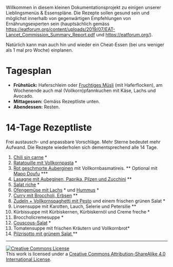 Willkommen in diesem kleinen Dokumentationsprojekt zu einigen unserer Lieblingsmenüs & Essenspläne. Die Rezepte sollen gesund sein und möglichst innerhalb von gegenwärtigen Empfehlungen von Ernährungsexperten sein (hauptsächlich gemäss https://eatforum.org/content/uploads/2019/07/EAT-Lancet_Commission_Summary_Report.pdf und https://eatforum.org/).

Natürlich kann man auch hin und wieder ein Cheat-Essen (bei uns weniger als 1 mal pro Woche) einplanen.

# Tagesplan
- **Frühstück:** Haferschleim oder [Fruchtiges Müsli](Fruchtiges%20Müsli.md) (mit Haferflocken), am Wochenende auch mal (Vollkorn)pfannkuchen mit Käse, Lachs und Avocado.
- **Mittagessen:** Gemäss Rezeptliste unten.
- **Abendessen:** Resten.

# 14-Tage Rezeptliste
Frei austausch- und anpassbare Vorschläge. Mehr Sterne bedeutet mehr Aufwand. Die Rezepte wiederholen sich dementsprechend alle 14 Tage.
1. [Chili sin carne](Chili%20sin%20carne.md) *
2. [Ratatouille mit Vollkornpasta](Ratatouille%20mit%20Vollkornpasta.md) *
3. [Rot geschmorte Auberginen](Rot%20geschmorte%20Auberginen.md) mit Vollkornbasmatireis. ** Optional mit [Mapo Doufu](Mapo%20Doufu.md) ***
4. [Lasagne mit Aubeginen, Paprika, Pilzen und Zucchini](https://www.lecker.de/gemueselasagne-9239.html) **
5. [Salat riche](Salat%20riche.md) *
6. [Ofengemüse mit Lachs](Ofengemüse%20mit%20Lachs%20&%20Hummus.md) * und [Hummus](Hummus.md) *
7. [Curry mit Broccholi, Erbsen](https://www.zentrum-der-gesundheit.de/rezepte/hauptgerichte/currys/currygericht-brokkoli) **
9. [Zudeln + Vollkornspaghetti mit Pesto](Zudeln%20+%20Vollkornspaghetti%20mit%20Pesto.md) und einem frischen grünen Salat *
10. Linsensuppe mit Karotten, Lauch, Selerie und Petersilie **
11. Kürbissuppe mit Kürbiskernen, Kürbiskernöl und Creme freche *
12. Broccholicremesuppe *
13. [Couscous-Salat](https://www.chefkoch.de/rezepte/562321154438233/Couscous-Salat-lecker-wuerzig.html) *
14. Tomatensuppe mit frischen Kräutern und Vollkornbrot*
15. [Pilzrisotto mit grünem Salat ](https://www.kostenlose-rezepte.eu/rezept-Pilzrisotto-mit-buntem-Salat-745.html)**


---
<a rel="license" href="http://creativecommons.org/licenses/by-sa/4.0/"><img alt="Creative Commons License" style="border-width:0" src="https://i.creativecommons.org/l/by-sa/4.0/88x31.png" /></a><br />This work is licensed under a <a rel="license" href="http://creativecommons.org/licenses/by-sa/4.0/">Creative Commons Attribution-ShareAlike 4.0 International License</a>.

